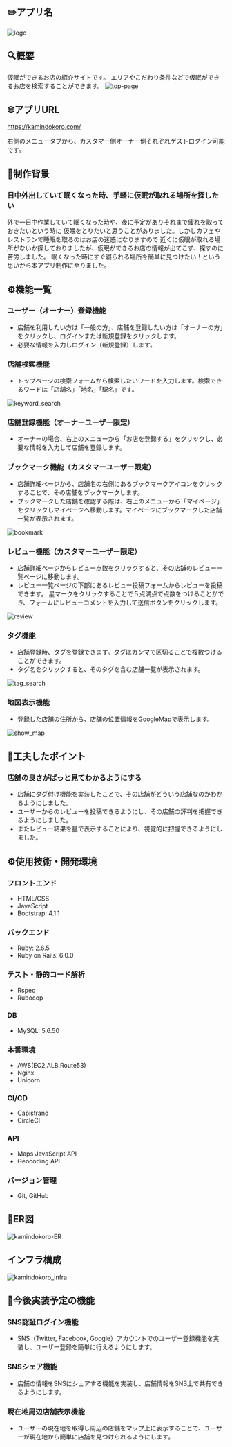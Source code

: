 ## ✏️アプリ名
![logo](https://user-images.githubusercontent.com/73063192/112452557-17e07c80-8d9a-11eb-88a3-0b113ebc6976.png)

## 🔍概要
仮眠ができるお店の紹介サイトです。
エリアやこだわり条件などで仮眠ができるお店を検索することができます。
![top-page](https://user-images.githubusercontent.com/73063192/112452367-e7004780-8d99-11eb-9861-7c7af7ab3097.png)

## 🌐アプリURL
https://kamindokoro.com/

右側のメニュータブから、カスタマー側オーナー側それぞれゲストログイン可能です。

## 📝制作背景
### 日中外出していて眠くなった時、手軽に仮眠が取れる場所を探したい
外で一日中作業していて眠くなった時や、夜に予定がありそれまで疲れを取っておきたいという時に
仮眠をとりたいと思うことがありました。しかしカフェやレストランで睡眠を取るのはお店の迷惑になりますので
近くに仮眠が取れる場所がないか探しておりましたが、仮眠ができるお店の情報が出てこず、探すのに苦労しました。
眠くなった時にすぐ寝られる場所を簡単に見つけたい！という思いから本アプリ制作に至りました。

## ⚙️機能一覧
### ユーザー（オーナー）登録機能
- 店舗を利用したい方は「一般の方」、店舗を登録したい方は「オーナーの方」をクリックし、ログインまたは新規登録をクリックします。
- 必要な情報を入力しログイン（新規登録）します。
### 店舗検索機能
- トップページの検索フォームから検索したいワードを入力します。検索できるワードは「店舗名」「地名」「駅名」です。

![keyword_search](https://user-images.githubusercontent.com/73063192/112466937-c63fee00-8da9-11eb-972f-dfa4d939d707.gif)

### 店舗登録機能（オーナーユーザー限定）
- オーナーの場合、右上のメニューから「お店を登録する」をクリックし、必要な情報を入力して店舗を登録します。

### ブックマーク機能（カスタマーユーザー限定）
- 店舗詳細ページから、店舗名の右側にあるブックマークアイコンをクリックすることで、その店舗をブックマークします。
- ブックマークした店舗を確認する際は、右上のメニューから「マイページ」をクリックしマイページへ移動します。マイページにブックマークした店舗一覧が表示されます。

![bookmark](https://user-images.githubusercontent.com/73063192/112466816-9b559a00-8da9-11eb-8651-ad22380904f0.gif)

### レビュー機能（カスタマーユーザー限定）
- 店舗詳細ページからレビュー点数をクリックすると、その店舗のレビュー一覧ページに移動します。
- レビュー一覧ページの下部にあるレビュー投稿フォームからレビューを投稿できます。
  星マークをクリックすることで５点満点で点数をつけることができ、フォームにレビューコメントを入力して送信ボタンをクリックします。

![review](https://user-images.githubusercontent.com/73063192/112467429-60a03180-8daa-11eb-8879-3e5c05e82333.gif)

### タグ機能
- 店舗登録時、タグを登録できます。タグはカンマで区切ることで複数つけることができます。
- タグ名をクリックすると、そのタグを含む店舗一覧が表示されます。

![tag_search](https://user-images.githubusercontent.com/73063192/112467721-c096d800-8daa-11eb-8770-70dd762e7b86.gif)

### 地図表示機能
- 登録した店舗の住所から、店舗の位置情報をGoogleMapで表示します。

![show_map](https://user-images.githubusercontent.com/73063192/112467975-10759f00-8dab-11eb-9483-1090a135c727.gif)

## 📝工夫したポイント
### 店舗の良さがぱっと見てわかるようにする
- 店舗にタグ付け機能を実装したことで、その店舗がどういう店舗なのかわかるようにしました。
- ユーザーからのレビューを投稿できるようにし、その店舗の評判を把握できるようにしました。
- またレビュー結果を星で表示することにより、視覚的に把握できるようにしました。


## ⚙️使用技術・開発環境
### フロントエンド
- HTML/CSS
- JavaScript
- Bootstrap: 4.1.1

### バックエンド
- Ruby: 2.6.5 
- Ruby on Rails: 6.0.0 

### テスト・静的コード解析
- Rspec
- Rubocop

### DB
- MySQL: 5.6.50

### 本番環境
- AWS(EC2,ALB,Route53)
- Nginx
- Unicorn

### CI/CD
- Capistrano
- CircleCI

### API
- Maps JavaScript API
- Geocoding API

### バージョン管理
- Git, GitHub

## 📝ER図
![kamindokoro-ER](https://user-images.githubusercontent.com/73063192/112134286-ec318b00-8c0f-11eb-835e-642832a5db5d.png)

## インフラ構成
![kamindokoro_infra](https://user-images.githubusercontent.com/73063192/114409694-abf97300-9be5-11eb-9231-8713df5432a7.png)

## 📝今後実装予定の機能
### SNS認証ログイン機能
- SNS（Twitter, Facebook, Google）アカウントでのユーザー登録機能を実装し、ユーザー登録を簡単に行えるようにします。
### SNSシェア機能
- 店舗の情報をSNSにシェアする機能を実装し、店舗情報をSNS上で共有できるようにします。
### 現在地周辺店舗表示機能
- ユーザーの現在地を取得し周辺の店舗をマップ上に表示することで、ユーザーが現在地から簡単に店舗を見つけられるようにします。
